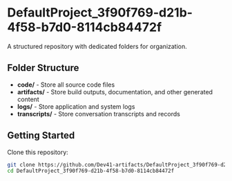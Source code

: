 # DefaultProject_3f90f769-d21b-4f58-b7d0-8114cb84472f
A structured repository with dedicated folders for organization.

## Folder Structure

- **code/** - Store all source code files
- **artifacts/** - Store build outputs, documentation, and other generated content
- **logs/** - Store application and system logs
- **transcripts/** - Store conversation transcripts and records

## Getting Started

Clone this repository:
```bash
git clone https://github.com/Dev41-artifacts/DefaultProject_3f90f769-d21b-4f58-b7d0-8114cb84472f
cd DefaultProject_3f90f769-d21b-4f58-b7d0-8114cb84472f
```
